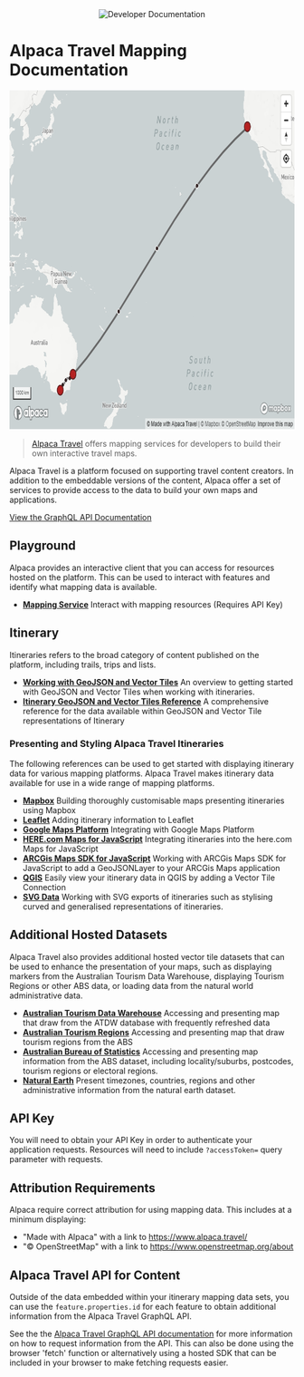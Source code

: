 <div align="center">
  <img alt="Developer Documentation" src="https://developer.alpacamaps.com/_media/logo.svg" height="75" width="75" />
</div>

# Alpaca Travel Mapping Documentation

<img alt="Mapping Data" src="./map.png" width="803" height="598" />

> [Alpaca Travel](https://alpaca.travel) offers mapping services for developers
> to build their own interactive travel maps.

Alpaca Travel is a platform focused on supporting travel content creators. In
addition to the embeddable versions of the content, Alpaca offer a set of
services to provide access to the data to build your own maps and applications.

[View the GraphQL API Documentation](https://github.com/AlpacaTravel/graphql-docs)

## Playground

Alpaca provides an interactive client that you can access for resources hosted
on the platform. This can be used to interact with features and identify what
mapping data is available.

- **[Mapping Service](https://mapping.withalpaca.travel/)**
  Interact with mapping resources (Requires API Key)

## Itinerary

Itineraries refers to the broad category of content published on the platform,
including trails, trips and lists.

- **[Working with GeoJSON and Vector Tiles](/topics/itinerary/Working%20with%20GeoJSON%20and%20Vector%20Tiles/README.md)**
  An overview to getting started with GeoJSON and Vector Tiles when working with
  itineraries.
- **[Itinerary GeoJSON and Vector Tiles Reference](/reference/itinerary/GeoJSON%20and%20Vector%20Tiles/README.md)**
  A comprehensive reference for the data available within GeoJSON and Vector
  Tile representations of Itinerary

### Presenting and Styling Alpaca Travel Itineraries

The following references can be used to get started with displaying itinerary
data for various mapping platforms. Alpaca Travel makes itinerary data available
for use in a wide range of mapping platforms.

- **[Mapbox](/topics/itinerary/Working%20with%20Mapbox/)**
  Building thoroughly customisable maps presenting itineraries using Mapbox
- **[Leaflet](/topics/itinerary/Working%20with%20Leaflet/)**
  Adding itinerary information to Leaflet
- **[Google Maps Platform](/topics/itinerary/Working%20with%20Google%20Maps/)**
  Integrating with Google Maps Platform
- **[HERE.com Maps for JavaScript](/topics/itinerary/Working%20with%20HERE%20Maps%20for%20JavaScript/)**
  Integrating itineraries into the here.com Maps for JavaScript
- **[ARCGis Maps SDK for JavaScript](/topics/itinerary/Working%20with%20ArcGIS%20Maps%20SDK%20for%20JavaScript/)**
  Working with ARCGis Maps SDK for JavaScript to add a GeoJSONLayer to your
  ARCGis Maps application
- **[QGIS](/topics/itinerary/Working%20with%20QGIS/)**
  Easily view your itinerary data in QGIS by adding a Vector Tile Connection
- **[SVG Data](/topics/itinerary/Working%20with%20SVG/)**
  Working with SVG exports of itineraries such as stylising curved and
  generalised representations of itineraries.

## Additional Hosted Datasets

Alpaca Travel also provides additional hosted vector tile datasets that can be
used to enhance the presentation of your maps, such as displaying markers from
the Australian Tourism Data Warehouse, displaying Tourism Regions or other ABS
data, or loading data from the natural world administrative data.

- **[Australian Tourism Data Warehouse](/sets/Australian%20Tourism%20Data%20Warehouse/)**
  Accessing and presenting map that draw from the ATDW database with frequently
  refreshed data
- **[Australian Tourism Regions](/sets/Australian%20Tourism%20Regions/)**
  Accessing and presenting map that draw tourism regions from the ABS
- **[Australian Bureau of Statistics](/sets/Australian%20Bureau%20of%20Statistics/)**
  Accessing and presenting map information from the ABS dataset, including
  locality/suburbs, postcodes, tourism regions or electoral regions.
- **[Natural Earth](/sets/Natural%20Earth/)**
  Present timezones, countries, regions and other administrative information
  from the natural earth dataset.

## API Key

You will need to obtain your API Key in order to authenticate your application
requests. Resources will need to include `?accessToken=` query parameter with
requests.

## Attribution Requirements

Alpaca require correct attribution for using mapping data. This includes at a
minimum displaying:

- "Made with Alpaca" with a link to https://www.alpaca.travel/
- "&copy; OpenStreetMap" with a link to https://www.openstreetmap.org/about

## Alpaca Travel API for Content

Outside of the data embedded within your itinerary mapping data sets, you can
use the `feature.properties.id` for each feature to obtain additional
information from the Alpaca Travel GraphQL API.

See the the [Alpaca Travel GraphQL API documentation](https://github.com/AlpacaTravel/graphql-docs) for more information on how to request information from the API.
This can also be done using the browser 'fetch' function or alternatively using
a hosted SDK that can be included in your browser to make fetching requests
easier.
